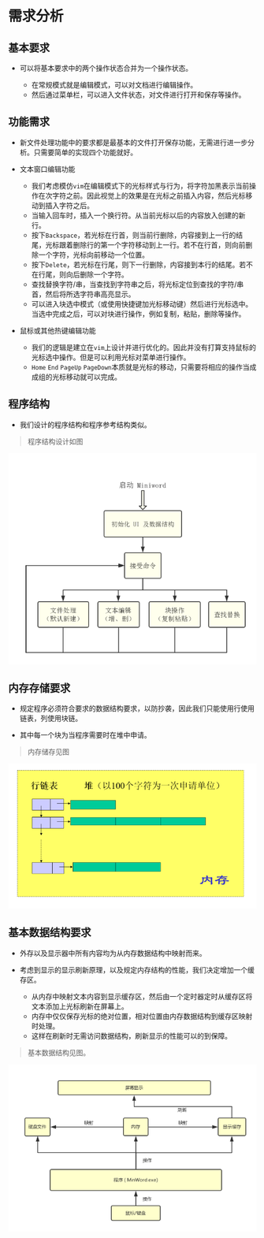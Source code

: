 # 需求分析

## 基本要求

* 可以将基本要求中的两个操作状态合并为一个操作状态。

  * 在常规模式就是编辑模式，可以对文档进行编辑操作。
  * 然后通过菜单栏，可以进入文件状态，对文件进行打开和保存等操作。

## 功能需求

* 新文件处理功能中的要求都是最基本的文件打开保存功能，无需进行进一步分析。只需要简单的实现四个功能就好。

* 文本窗口编辑功能

  * 我们考虑模仿`vim`在编辑模式下的光标样式与行为，将字符加黑表示当前操作在次字符之前。因此视觉上的效果是在光标之前插入内容，然后光标移动到插入字符之后。
  * 当输入回车时，插入一个换行符。从当前光标以后的内容放入创建的新行。
  * 按下`Backspace`，若光标在行首，则当前行删除，内容接到上一行的结尾，光标跟着删除行的第一个字符移动到上一行。若不在行首，则向前删除一个字符，光标向前移动一个位置。
  * 按下`Delete`，若光标在行尾，则下一行删除，内容接到本行的结尾。若不在行尾，则向后删除一个字符。
  * 查找替换字符/串，当查找到字符串之后，将光标定位到查找的字符/串首，然后将所选字符串高亮显示。
  * 可以进入块选中模式（或使用快捷键加光标移动键）然后进行光标选中。当选中完成之后，可以对块进行操作，例如复制，粘贴，删除等操作。

* 鼠标或其他热键编辑功能

  * 我们的逻辑是建立在`vim`上设计并进行优化的。因此并没有打算支持鼠标的光标选中操作。但是可以利用光标对菜单进行操作。
  * `Home` `End` `PageUp` `PageDown`本质就是光标的移动，只需要将相应的操作当成成组的光标移动就可以完成。

## 程序结构

* 我们设计的程序结构和程序参考结构类似。

> 程序结构设计如图

![程序结构设计](程序结构设计.png)

## 内存存储要求

* 规定程序必须符合要求的数据结构要求，以防抄袭，因此我们只能使用行使用链表，列使用块链。

* 其中每一个块为当程序需要时在堆中申请。

> 内存储存见图

![内存储存](内存储存.png)

## 基本数据结构要求

* 外存以及显示器中所有内容均为从内存数据结构中映射而来。

* 考虑到显示的显示刷新原理，以及规定内存结构的性能，我们决定增加一个缓存区。

  * 从内存中映射文本内容到显示缓存区，然后由一个定时器定时从缓存区将文本添加上光标刷新在屏幕上。
  * 内存中仅仅保存光标的绝对位置，相对位置由内存数据结构到缓存区映射时处理。
  * 这样在刷新时无需访问数据结构，刷新显示的性能可以的到保障。

> 基本数据结构见图。

![基本数据结构](基本数据结构.png)